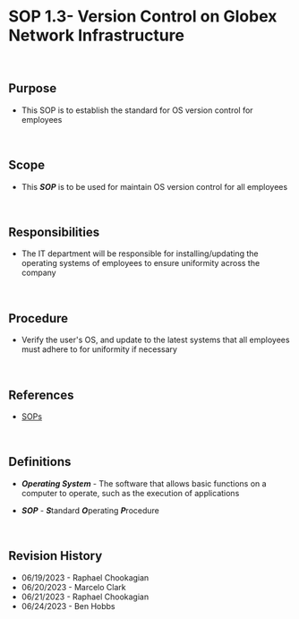 # SOP 1.3- Version Control on Globex Network Infrastructure

<br>

## Purpose

* This SOP is to establish the standard for OS version control for employees

<br>

## Scope

* This ***SOP*** is to be used for maintain OS version control for all employees

<br>

## Responsibilities

* The IT department will be responsible for installing/updating the operating systems of employees to ensure uniformity across the company

<br>

## Procedure

* Verify the user's OS, and update to the latest systems that all employees must adhere to for uniformity if necessary

<br>

## References

* [SOPs](../SOPs/)

<br>

## Definitions

* ***Operating System*** - The software that allows basic functions on a computer to operate, such as the execution of applications

* ***SOP*** - ***S***tandard ***O***perating ***P***rocedure

<br>

## Revision History

* 06/19/2023 - Raphael Chookagian
* 06/20/2023 - Marcelo Clark
* 06/21/2023 - Raphael Chookagian
* 06/24/2023 - Ben Hobbs
